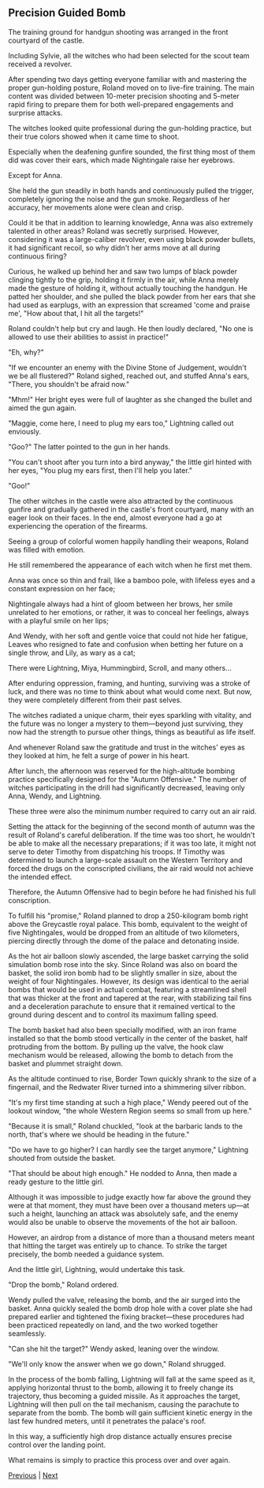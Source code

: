 ## Precision Guided Bomb
The training ground for handgun shooting was arranged in the front courtyard of the castle.

Including Sylvie, all the witches who had been selected for the scout team received a revolver.

After spending two days getting everyone familiar with and mastering the proper gun-holding posture, Roland moved on to live-fire training. The main content was divided between 10-meter precision shooting and 5-meter rapid firing to prepare them for both well-prepared engagements and surprise attacks.

The witches looked quite professional during the gun-holding practice, but their true colors showed when it came time to shoot.

Especially when the deafening gunfire sounded, the first thing most of them did was cover their ears, which made Nightingale raise her eyebrows.

Except for Anna.

She held the gun steadily in both hands and continuously pulled the trigger, completely ignoring the noise and the gun smoke. Regardless of her accuracy, her movements alone were clean and crisp.

Could it be that in addition to learning knowledge, Anna was also extremely talented in other areas? Roland was secretly surprised. However, considering it was a large-caliber revolver, even using black powder bullets, it had significant recoil, so why didn't her arms move at all during continuous firing?

Curious, he walked up behind her and saw two lumps of black powder clinging tightly to the grip, holding it firmly in the air, while Anna merely made the gesture of holding it, without actually touching the handgun. He patted her shoulder, and she pulled the black powder from her ears that she had used as earplugs, with an expression that screamed 'come and praise me', "How about that, I hit all the targets!"



Roland couldn't help but cry and laugh. He then loudly declared, "No one is allowed to use their abilities to assist in practice!"



"Eh, why?"



"If we encounter an enemy with the Divine Stone of Judgement, wouldn't we be all flustered?" Roland sighed, reached out, and stuffed Anna's ears, "There, you shouldn't be afraid now."



"Mhm!" Her bright eyes were full of laughter as she changed the bullet and aimed the gun again.



"Maggie, come here, I need to plug my ears too," Lightning called out enviously.



"Goo?" The latter pointed to the gun in her hands.



"You can't shoot after you turn into a bird anyway," the little girl hinted with her eyes, "You plug my ears first, then I'll help you later."



"Goo!"



The other witches in the castle were also attracted by the continuous gunfire and gradually gathered in the castle's front courtyard, many with an eager look on their faces. In the end, almost everyone had a go at experiencing the operation of the firearms.



Seeing a group of colorful women happily handling their weapons, Roland was filled with emotion.

He still remembered the appearance of each witch when he first met them.

Anna was once so thin and frail, like a bamboo pole, with lifeless eyes and a constant expression on her face;

Nightingale always had a hint of gloom between her brows, her smile unrelated to her emotions, or rather, it was to conceal her feelings, always with a playful smile on her lips;

And Wendy, with her soft and gentle voice that could not hide her fatigue, Leaves who resigned to fate and confusion when betting her future on a single throw, and Lily, as wary as a cat;

There were Lightning, Miya, Hummingbird, Scroll, and many others...

After enduring oppression, framing, and hunting, surviving was a stroke of luck, and there was no time to think about what would come next. But now, they were completely different from their past selves.

The witches radiated a unique charm, their eyes sparkling with vitality, and the future was no longer a mystery to them—beyond just surviving, they now had the strength to pursue other things, things as beautiful as life itself.

And whenever Roland saw the gratitude and trust in the witches' eyes as they looked at him, he felt a surge of power in his heart.



After lunch, the afternoon was reserved for the high-altitude bombing practice specifically designed for the "Autumn Offensive." The number of witches participating in the drill had significantly decreased, leaving only Anna, Wendy, and Lightning.

These three were also the minimum number required to carry out an air raid.

Setting the attack for the beginning of the second month of autumn was the result of Roland's careful deliberation. If the time was too short, he wouldn't be able to make all the necessary preparations; if it was too late, it might not serve to deter Timothy from dispatching his troops. If Timothy was determined to launch a large-scale assault on the Western Territory and forced the drugs on the conscripted civilians, the air raid would not achieve the intended effect.

Therefore, the Autumn Offensive had to begin before he had finished his full conscription.

To fulfill his "promise," Roland planned to drop a 250-kilogram bomb right above the Greycastle royal palace. This bomb, equivalent to the weight of five Nightingales, would be dropped from an altitude of two kilometers, piercing directly through the dome of the palace and detonating inside.

As the hot air balloon slowly ascended, the large basket carrying the solid simulation bomb rose into the sky. Since Roland was also on board the basket, the solid iron bomb had to be slightly smaller in size, about the weight of four Nightingales. However, its design was identical to the aerial bombs that would be used in actual combat, featuring a streamlined shell that was thicker at the front and tapered at the rear, with stabilizing tail fins and a deceleration parachute to ensure that it remained vertical to the ground during descent and to control its maximum falling speed.

The bomb basket had also been specially modified, with an iron frame installed so that the bomb stood vertically in the center of the basket, half protruding from the bottom. By pulling up the valve, the hook claw mechanism would be released, allowing the bomb to detach from the basket and plummet straight down.

As the altitude continued to rise, Border Town quickly shrank to the size of a fingernail, and the Redwater River turned into a shimmering silver ribbon.



"It's my first time standing at such a high place," Wendy peered out of the lookout window, "the whole Western Region seems so small from up here."

"Because it is small," Roland chuckled, "look at the barbaric lands to the north, that's where we should be heading in the future."

"Do we have to go higher? I can hardly see the target anymore," Lightning shouted from outside the basket.

"That should be about high enough." He nodded to Anna, then made a ready gesture to the little girl.

Although it was impossible to judge exactly how far above the ground they were at that moment, they must have been over a thousand meters up—at such a height, launching an attack was absolutely safe, and the enemy would also be unable to observe the movements of the hot air balloon.

However, an airdrop from a distance of more than a thousand meters meant that hitting the target was entirely up to chance. To strike the target precisely, the bomb needed a guidance system.

And the little girl, Lightning, would undertake this task.

"Drop the bomb," Roland ordered.

Wendy pulled the valve, releasing the bomb, and the air surged into the basket. Anna quickly sealed the bomb drop hole with a cover plate she had prepared earlier and tightened the fixing bracket—these procedures had been practiced repeatedly on land, and the two worked together seamlessly.



"Can she hit the target?" Wendy asked, leaning over the window.



"We'll only know the answer when we go down," Roland shrugged.



In the process of the bomb falling, Lightning will fall at the same speed as it, applying horizontal thrust to the bomb, allowing it to freely change its trajectory, thus becoming a guided missile. As it approaches the target, Lightning will then pull on the tail mechanism, causing the parachute to separate from the bomb. The bomb will gain sufficient kinetic energy in the last few hundred meters, until it penetrates the palace's roof.



In this way, a sufficiently high drop distance actually ensures precise control over the landing point.



What remains is simply to practice this process over and over again.





[Previous](CH0291.md) | [Next](CH0293.md)
